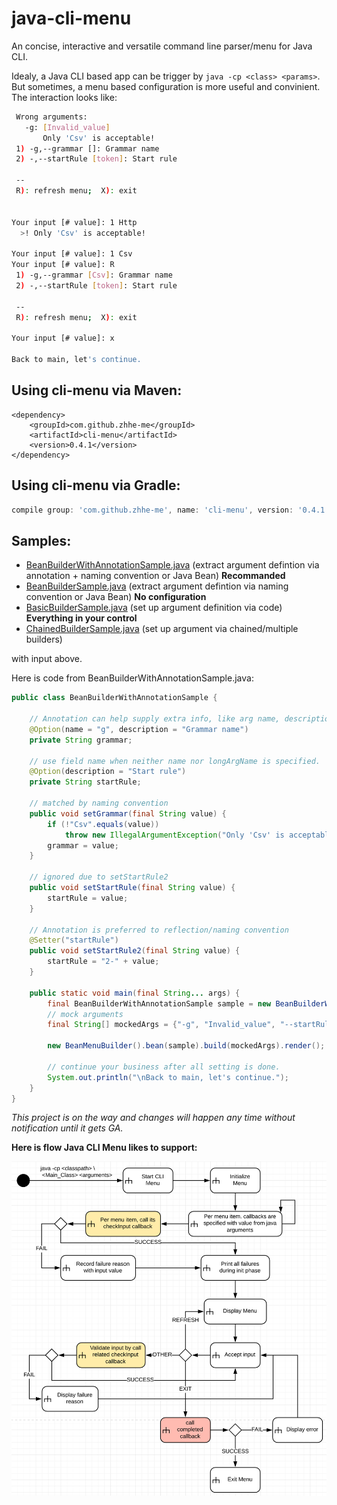 # java-cli-menu
An concise, interactive and versatile command line parser/menu for Java CLI.

Idealy, a Java CLI based app can be trigger by ```java -cp <class> <params>```. But sometimes, a menu based configuration is more useful and convinient. The interaction looks like:

```sh
 Wrong arguments:
   -g: [Invalid_value]
       Only 'Csv' is acceptable!
 1) -g,--grammar []: Grammar name
 2) -,--startRule [token]: Start rule

 --
 R): refresh menu;  X): exit


Your input [# value]: 1 Http
  >! Only 'Csv' is acceptable!

Your input [# value]: 1 Csv
Your input [# value]: R
 1) -g,--grammar [Csv]: Grammar name
 2) -,--startRule [token]: Start rule

 --
 R): refresh menu;  X): exit

Your input [# value]: x

Back to main, let's continue.
```

## Using cli-menu via Maven:
```maven
<dependency>
    <groupId>com.github.zhhe-me</groupId>
    <artifactId>cli-menu</artifactId>
    <version>0.4.1</version>
</dependency>
```

## Using cli-menu via Gradle:
```gradle
compile group: 'com.github.zhhe-me', name: 'cli-menu', version: '0.4.1'
```

## Samples:

- [BeanBuilderWithAnnotationSample.java](https://github.com/zhhe-me/java-cli-menu/blob/master/src/test/java/me/zhhe/cli/menu/sample/BeanBuilderWithAnnotationSample.java)  (extract argument defintion via annotation + naming convention or Java Bean) **Recommanded**
- [BeanBuilderSample.java](https://github.com/zhhe-me/java-cli-menu/blob/master/src/test/java/me/zhhe/cli/menu/sample/BeanBuilderSample.java)  (extract argument defintion via naming convention or Java Bean) **No configuration**
- [BasicBuilderSample.java](https://github.com/zhhe-me/java-cli-menu/blob/master/src/test/java/me/zhhe/cli/menu/sample/BasicBuilderSample.java) (set up argument definition via code) **Everything in your control**
- [ChainedBuilderSample.java](https://github.com/zhhe-me/java-cli-menu/blob/master/src/test/java/me/zhhe/cli/menu/sample/ChainedBuilderSample.java) (set up argument via chained/multiple builders)

with input above.

Here is code from BeanBuilderWithAnnotationSample.java:

```java
public class BeanBuilderWithAnnotationSample {

    // Annotation can help supply extra info, like arg name, description
    @Option(name = "g", description = "Grammar name")
    private String grammar;

    // use field name when neither name nor longArgName is specified.
    @Option(description = "Start rule")
    private String startRule;

    // matched by naming convention
    public void setGrammar(final String value) {
        if (!"Csv".equals(value))
            throw new IllegalArgumentException("Only 'Csv' is acceptable!");
        grammar = value;
    }

    // ignored due to setStartRule2
    public void setStartRule(final String value) {
        startRule = value;
    }

    // Annotation is preferred to reflection/naming convention
    @Setter("startRule")
    public void setStartRule2(final String value) {
        startRule = "2-" + value;
    }

    public static void main(final String... args) {
        final BeanBuilderWithAnnotationSample sample = new BeanBuilderWithAnnotationSample();
        // mock arguments
        final String[] mockedArgs = {"-g", "Invalid_value", "--startRule", "token"};

        new BeanMenuBuilder().bean(sample).build(mockedArgs).render();

        // continue your business after all setting is done.
        System.out.println("\nBack to main, let's continue.");
    }
}
```



_This project is on the way and changes will happen any time without notification until it gets GA._

**Here is flow Java CLI Menu likes to support:**

![java-cli-menu-flow-0](README.assets/java-cli-menu-flow-0.png)
